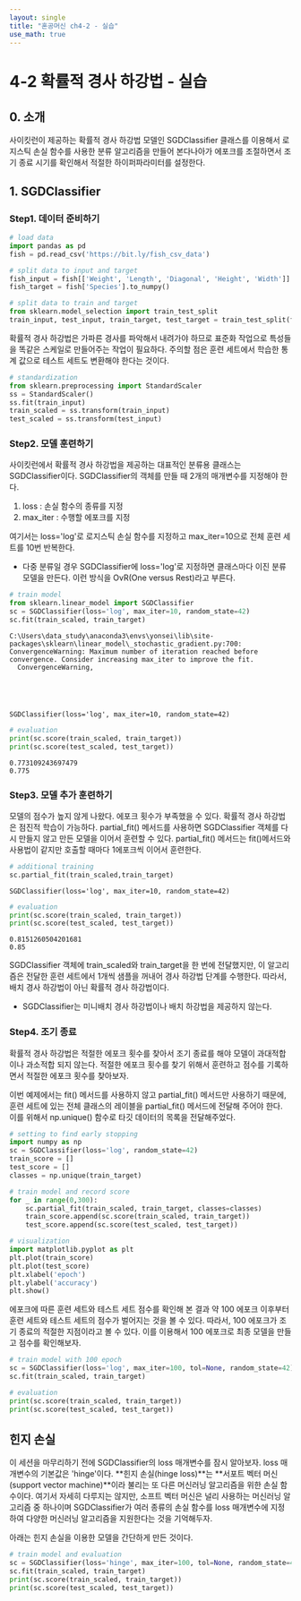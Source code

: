 ```yaml
---
layout: single
title: "혼공머신 ch4-2 - 실습"
use_math: true
---
```


# 4-2 확률적 경사 하강법 - 실습

## 0. 소개

사이킷런이 제공하는 확률적 경사 하강법 모델인 SGDClassifier 클래스를 이용해서 로지스틱 손실 함수를 사용한 분류 알고리즘을 만들어 본다나아가 에포크를 조절하면서 조기 종료 시기를 확인해서 적절한 하이퍼파라미터를 설정한다.


## 1.  SGDClassifier


### Step1. 데이터 준비하기


```python
# load data
import pandas as pd
fish = pd.read_csv('https://bit.ly/fish_csv_data')
```


```python
# split data to input and target
fish_input = fish[['Weight', 'Length', 'Diagonal', 'Height', 'Width']].to_numpy()
fish_target = fish['Species'].to_numpy()
```


```python
# split data to train and target
from sklearn.model_selection import train_test_split
train_input, test_input, train_target, test_target = train_test_split(fish_input, fish_target, random_state=42)
```

확률적 경사 하강법은 가파른 경사를 파악해서 내려가야 하므로 표준화 작업으로 특성들을 똑같은 스케일로 만들어주는 작업이 필요하다. 주의할 점은 훈련 세트에서 학습한 통계 값으로 테스트 세트도 변환해야 한다는 것이다.


```python
# standardization
from sklearn.preprocessing import StandardScaler
ss = StandardScaler()
ss.fit(train_input)
train_scaled = ss.transform(train_input)
test_scaled = ss.transform(test_input)
```

### Step2. 모델 훈련하기

사이킷런에서 확률적 경사 하강법을 제공하는 대표적인 분류용 클래스는 SGDClassifier이다. SGDClassifier의 객체를 만들 때 2개의 매개변수를 지정해야 한다. 

1. loss : 손실 함수의 종류를 지정
2. max_iter : 수행할 에포크를 지정

여기서는 loss='log'로 로지스틱 손실 함수를 지정하고 max_iter=10으로 전체 훈련 세트를 10번 반복한다.

* 다중 분류일 경우 SGDClassifier에 loss='log'로 지정하면 클래스마다 이진 분류 모델을 만든다. 이런 방식을 OvR(One versus Rest)라고 부른다.


```python
# train model
from sklearn.linear_model import SGDClassifier
sc = SGDClassifier(loss='log', max_iter=10, random_state=42)
sc.fit(train_scaled, train_target)
```

    C:\Users\data_study\anaconda3\envs\yonsei\lib\site-packages\sklearn\linear_model\_stochastic_gradient.py:700: ConvergenceWarning: Maximum number of iteration reached before convergence. Consider increasing max_iter to improve the fit.
      ConvergenceWarning,
    




    SGDClassifier(loss='log', max_iter=10, random_state=42)




```python
# evaluation
print(sc.score(train_scaled, train_target))
print(sc.score(test_scaled, test_target))
```

    0.773109243697479
    0.775
    

### Step3. 모델 추가 훈련하기

모델의 점수가 높지 않게 나왔다. 에포크 횟수가 부족했을 수 있다. 확률적 경사 하강법은 점진적 학습이 가능하다. partial_fit() 메서드를 사용하면 SGDClassifier 객체를 다시 만들지 않고 만든 모델을 이어서 훈련할 수 있다. partial_fit() 메서드는 fit()메서드와 사용법이 같지만 호출할 때마다 1에포크씩 이어서 훈련한다.


```python
# additional training
sc.partial_fit(train_scaled,train_target)
```




    SGDClassifier(loss='log', max_iter=10, random_state=42)




```python
# evaluation
print(sc.score(train_scaled, train_target))
print(sc.score(test_scaled, test_target))
```

    0.8151260504201681
    0.85
    

SGDClassifier 객체에 train_scaled와 train_target을 한 번에 전달했지만, 이 알고리즘은 전달한 훈련 세트에서 1개씩 샘플을 꺼내어 경사 하강법 단계를 수행한다. 따라서, 배치 경사 하강법이 아닌 확률적 경사 하강법이다. 
* SGDClassifier는 미니배치 경사 하강법이나 배치 하강법을 제공하지 않는다.

### Step4. 조기 종료

확률적 경사 하강법은 적절한 에포크 횟수를 찾아서 조기 종료를 해야 모델이 과대적합이나 과소적합 되지 않는다. 적절한 에포크 횟수를 찾기 위해서 훈련하고 점수를 기록하면서 적절한 에포크 횟수를 찾아보자.

이번 예제에서는 fit() 메서드를 사용하지 않고 partial_fit() 메서드만 사용하기 때문에, 훈련 세트에 있는 전체 클래스의 레이블을 partial_fit() 메서드에 전달해 주어야 한다. 이를 위해서 np.unique() 함수로 타깃 데이터의 목록을 전달해주었다.


```python
# setting to find early stopping
import numpy as np
sc = SGDClassifier(loss='log', random_state=42)
train_score = []
test_score = []
classes = np.unique(train_target)
```


```python
# train model and record score
for _ in range(0,300):
    sc.partial_fit(train_scaled, train_target, classes=classes)
    train_score.append(sc.score(train_scaled, train_target))
    test_score.append(sc.score(test_scaled, test_target))
```


```python
# visualization
import matplotlib.pyplot as plt
plt.plot(train_score)
plt.plot(test_score)
plt.xlabel('epoch')
plt.ylabel('accuracy')
plt.show()
```

에포크에 따른 훈련 세트와 테스트 세트 점수를 확인해 본 결과 약 100 에포크 이후부터 훈련 세트와 테스트 세트의 점수가 벌어지는 것을 볼 수 있다. 따라서, 100 에포크가 조기 종료의 적절한 지점이라고 볼 수 있다. 이를 이용해서 100 에포크로 최종 모델을 만들고 점수를 확인해보자.


```python
# train model with 100 epoch
sc = SGDClassifier(loss='log', max_iter=100, tol=None, random_state=42)
sc.fit(train_scaled, train_target)
```


```python
# evaluation
print(sc.score(train_scaled, train_target))
print(sc.score(test_scaled, test_target))
```

## 힌지 손실

이 세션을 마무리하기 전에 SGDClassifier의 loss 매개변수를 잠시 알아보자. loss 매개변수의 기본값은 'hinge'이다. **힌지 손실(hinge loss)**는 **서포트 벡터 머신(support vector machine)**이라 불리는 또 다른 머신러닝 알고리즘을 위한 손실 함수이다. 여기서 자세히 다루지는 않지만, 소프트 벡터 머신은 널리 사용하는 머신러닝 알고리즘 중 하나이며 SGDClassifier가 여러 종류의 손실 함수를 loss 매개변수에 지정하여 다양한 머신러닝 알고리즘을 지원한다는 것을 기억해두자.

아래는 힌지 손실을 이용한 모델을 간단하게 만든 것이다.


```python
# train model and evaluation
sc = SGDClassifier(loss='hinge', max_iter=100, tol=None, random_state=42)
sc.fit(train_scaled, train_target)
print(sc.score(train_scaled, train_target))
print(sc.score(test_scaled, test_target))
```
